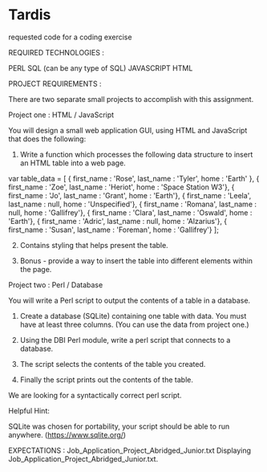# Tardis
requested code for a coding exercise


REQUIRED TECHNOLOGIES : 

PERL
SQL (can be any type of SQL)
JAVASCRIPT
HTML


PROJECT REQUIREMENTS : 

There are two separate small projects to accomplish with this assignment.


Project one : HTML / JavaScript

You will design a small web application GUI, using HTML and JavaScript that does the following:

1) Write a function which processes the following data structure to insert an HTML table into a web page.

var table_data = [ { first_name : 'Rose',
                     last_name  : 'Tyler',
                     home       : 'Earth' },
                   { first_name : 'Zoe',
                     last_name  : 'Heriot',
                     home       : 'Space Station W3'},
                   { first_name : 'Jo',
                     last_name  : 'Grant',
                     home       : 'Earth'},
                   { first_name : 'Leela',
                     last_name  : null,
                     home       : 'Unspecified'},
                   { first_name : 'Romana',
                     last_name  : null,
                     home       : 'Gallifrey'},
                   { first_name : 'Clara',
                     last_name  : 'Oswald',
                     home       : 'Earth'},
                   { first_name : 'Adric',
                     last_name  : null,
                     home       : 'Alzarius'},
                   { first_name : 'Susan',
                     last_name  : 'Foreman',
                     home       : 'Gallifrey'} ];

2) Contains styling that helps present the table. 

3) Bonus - provide a way to insert the table into different elements within the page. 


Project two : Perl / Database

You will write a Perl script to output the contents of a table in a database.

1) Create a database (SQLite) containing one table with data. You must have at least three columns.  (You can use the data from project one.)

2) Using the DBI Perl module, write a perl script that connects to a database.

3) The script selects the contents of the table you created.

4) Finally the script prints out the contents of the table.

We are looking for a syntactically correct perl script.

Helpful Hint:

SQLite was chosen for portability, your script should be able to run anywhere. (https://www.sqlite.org/)



EXPECTATIONS : 
Job_Application_Project_Abridged_Junior.txt
Displaying Job_Application_Project_Abridged_Junior.txt.
